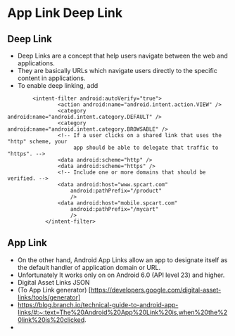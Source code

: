 # App Link Deep Link

## Deep Link
- Deep Links are a concept that help users navigate between the web and applications. 
- They are basically URLs which navigate users directly to the specific content in applications.
- To enable deep linking, add
```
        <intent-filter android:autoVerify="true">
                <action android:name="android.intent.action.VIEW" />
                <category android:name="android.intent.category.DEFAULT" />
                <category android:name="android.intent.category.BROWSABLE" />
                <!-- If a user clicks on a shared link that uses the "http" scheme, your
                     app should be able to delegate that traffic to "https". -->
                <data android:scheme="http" />
                <data android:scheme="https" />
                <!-- Include one or more domains that should be verified. -->
                <data android:host="www.spcart.com"
                    android:pathPrefix="/product"
                    />
                <data android:host="mobile.spcart.com"
                    android:pathPrefix="/mycart"
                    />
            </intent-filter>
```
## App Link
- On the other hand, Android App Links allow an app to designate itself as the default handler of application domain or URL. 
- Unfortunately It works only on on Android 6.0 (API level 23) and higher.
- Digital Asset Links JSON
- (To App Link generator) [https://developers.google.com/digital-asset-links/tools/generator] 
- https://blog.branch.io/technical-guide-to-android-app-links/#:~:text=The%20Android%20App%20Link%20is,when%20the%20link%20is%20clicked.
- 